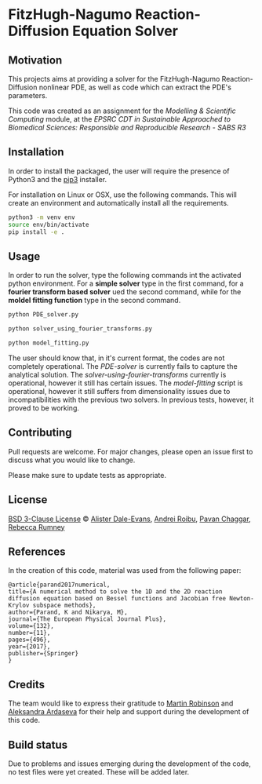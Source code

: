 # FitzHugh-Nagumo Reaction-Diffusion Equation Solver

## Motivation
This projects aims at providing a solver for the FitzHugh-Nagumo Reaction-Diffusion nonlinear PDE, as well as code which can extract the PDE's parameters.

This code was created as an assignment for the _Modelling & Scientific Computing_ module, at the _EPSRC CDT in Sustainable Approached to Biomedical Sciences: Responsible and Reproducible Research - SABS R3_

## Installation
In order to install the packaged, the user will require the presence of Python3 and the [pip3](https://pip.pypa.io/en/stable/) installer. 

For installation on Linux or OSX, use the following commands. This will create an environment and automatically install all the requirements.

```bash
python3 -m venv env
source env/bin/activate
pip install -e .
```

## Usage
In order to run the solver, type the following commands int the activated python environment. For a **simple solver** type in the first command, for a **fourier transform based solver** ued the second command, while for the **moldel fitting function** type in the second command. 

```python
python PDE_solver.py
```

```python
python solver_using_fourier_transforms.py
```

```python
python model_fitting.py
```

The user should know that, in it's current format, the codes are not completely operational. The _PDE-solver_ is currently fails to capture the analytical solution. The _solver-using-fourier-transforms_ currently is operational, however it still has certain issues. The _model-fitting_ script is operational, however it still suffers from dimensionality issues due to incompatibilities with the previous two solvers. In previous tests, however, it proved to be working.

## Contributing
Pull requests are welcome. For major changes, please open an issue first to discuss what you would like to change.

Please make sure to update tests as appropriate.

## License
[BSD 3-Clause License](https://opensource.org/licenses/BSD-3-Clause) © [Alister Dale-Evans](https://github.com/alisterde), [Andrei Roibu](https://github.com/AndreiRoibu), [Pavan Chaggar](https://github.com/PavanChaggar), [Rebecca Rumney](https://github.com/Rebecca-Rumney)

## References
In the creation of this code, material was used from the following paper:

```
@article{parand2017numerical,
title={A numerical method to solve the 1D and the 2D reaction diffusion equation based on Bessel functions and Jacobian free Newton-Krylov subspace methods},
author={Parand, K and Nikarya, M},
journal={The European Physical Journal Plus},
volume={132},
number={11},
pages={496},
year={2017},
publisher={Springer}
}
```

## Credits
The team would like to express their gratitude to [Martin Robinson](https://github.com/martinjrobins) and [Aleksandra Ardaseva](https://www.maths.ox.ac.uk/people/aleksandra.ardaseva) for their help and support during the development of this code.

## Build status
Due to problems and issues emerging during the development of the code, no test files were yet created. These will be added later. 




